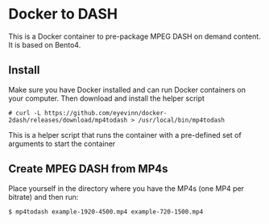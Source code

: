 # Docker to DASH

This is a Docker container to pre-package MPEG DASH on demand content. It is based on Bento4.

## Install

Make sure you have Docker installed and can run Docker containers on your computer. Then download and
install the helper script

```
# curl -L https://github.com/eyevinn/docker-2dash/releases/download/mp4todash > /usr/local/bin/mp4todash
```

This is a helper script that runs the container with a pre-defined set of arguments to start the container

## Create MPEG DASH from MP4s

Place yourself in the directory where you have the MP4s (one MP4 per bitrate) and then run:

```
$ mp4todash example-1920-4500.mp4 example-720-1500.mp4
```